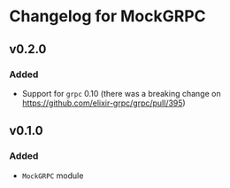 # Changelog for MockGRPC

## v0.2.0

### Added

- Support for `grpc` 0.10 (there was a breaking change on https://github.com/elixir-grpc/grpc/pull/395)

## v0.1.0

### Added

- `MockGRPC` module

